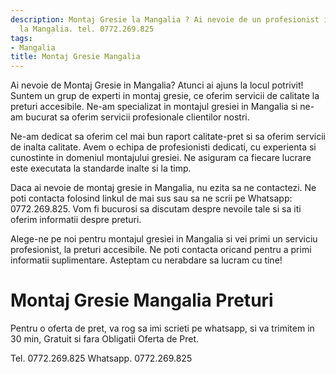 ```yaml
---
description: Montaj Gresie la Mangalia ? Ai nevoie de un profesionist in Montaj Gresie
  la Mangalia. tel. 0772.269.825
tags:
- Mangalia
title: Montaj Gresie Mangalia
---
```




Ai nevoie de Montaj Gresie in Mangalia? Atunci ai ajuns la locul potrivit! Suntem un grup de experti in montaj gresie, ce oferim servicii de calitate la preturi accesibile. Ne-am specializat in montajul gresiei in Mangalia si ne-am bucurat sa oferim servicii profesionale clientilor nostri. 

Ne-am dedicat sa oferim cel mai bun raport calitate-pret si sa oferim servicii de inalta calitate. Avem o echipa de profesionisti dedicati, cu experienta si cunostinte in domeniul montajului gresiei. Ne asiguram ca fiecare lucrare este executata la standarde inalte si la timp. 

Daca ai nevoie de montaj gresie in Mangalia, nu ezita sa ne contactezi. Ne poti contacta folosind linkul de mai sus sau sa ne scrii pe Whatsapp: 0772.269.825. Vom fi bucurosi sa discutam despre nevoile tale si sa iti oferim informatii despre preturi. 

Alege-ne pe noi pentru montajul gresiei in Mangalia si vei primi un serviciu profesionist, la preturi accesibile. Ne poti contacta oricand pentru a primi informatii suplimentare. Asteptam cu nerabdare sa lucram cu tine!

# Montaj Gresie Mangalia Preturi
Pentru o oferta de pret, va rog sa imi scrieti pe whatsapp, si va trimitem in 30 min, Gratuit si fara Obligatii Oferta de Pret.

Tel. 0772.269.825
Whatsapp. 0772.269.825